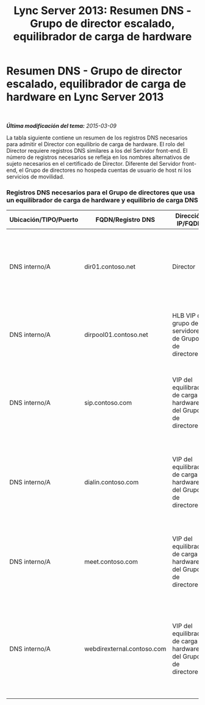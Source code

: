 ﻿---
title: 'Lync Server 2013: Resumen DNS - Grupo de director escalado, equilibrador de carga de hardware'
TOCTitle: Resumen DNS - Grupo de director escalado, equilibrador de carga de hardware
ms:assetid: 08ba48e6-bfa1-4ab0-bc89-d58ddb9c20af
ms:mtpsurl: https://technet.microsoft.com/es-es/library/JJ204655(v=OCS.15)
ms:contentKeyID: 48274352
ms.date: 01/07/2017
mtps_version: v=OCS.15
ms.translationtype: HT
---

# Resumen DNS - Grupo de director escalado, equilibrador de carga de hardware en Lync Server 2013

 

_**Última modificación del tema:** 2015-03-09_

La tabla siguiente contiene un resumen de los registros DNS necesarios para admitir el Director con equilibrio de carga de hardware. El rolo del Director requiere registros DNS similares a los del Servidor front-end. El número de registros necesarios se refleja en los nombres alternativos de sujeto necesarios en el certificado de Director. Diferente del Servidor front-end, el Grupo de directores no hospeda cuentas de usuario de host ni los servicios de movilidad.

### Registros DNS necesarios para el Grupo de directores que usa un equilibrador de carga de hardware y equilibrio de carga DNS

<table>
<colgroup>
<col style="width: 25%" />
<col style="width: 25%" />
<col style="width: 25%" />
<col style="width: 25%" />
</colgroup>
<thead>
<tr class="header">
<th>Ubicación/TIPO/Puerto</th>
<th>FQDN/Registro DNS</th>
<th>Dirección IP/FQDN</th>
<th>Asignado a/Comentarios</th>
</tr>
</thead>
<tbody>
<tr class="odd">
<td><p>DNS interno/A</p></td>
<td><p>dir01.contoso.net</p></td>
<td><p>Director</p></td>
<td><p>Registro de host de Director usado para replicación y comunicación de servidor a servidor</p></td>
</tr>
<tr class="even">
<td><p>DNS interno/A</p></td>
<td><p>dirpool01.contoso.net</p></td>
<td><p>HLB VIP de grupo de servidores de Grupo de directores</p></td>
<td><p>Registro de host para el Grupo de directores con equilibrio de carga DNS</p></td>
</tr>
<tr class="odd">
<td><p>DNS interno/A</p></td>
<td><p>sip.contoso.com</p></td>
<td><p>VIP del equilibrador de carga de hardware del Grupo de directores</p></td>
<td><p>Protocolo de inicio de sesión (SIP) entrante desde la interfaz interna del Servidor perimetral</p></td>
</tr>
<tr class="even">
<td><p>DNS interno/A</p></td>
<td><p>dialin.contoso.com</p></td>
<td><p>VIP del equilibrador de carga de hardware del Grupo de directores</p></td>
<td><p>Servicios web de acceso telefónico publicados con carga de hardware equilibrada desde el proxy inverso</p></td>
</tr>
<tr class="odd">
<td><p>DNS interno/A</p></td>
<td><p>meet.contoso.com</p></td>
<td><p>VIP del equilibrador de carga de hardware del Grupo de directores</p></td>
<td><p>Servicios web de reunión publicados con carga de hardware equilibrada desde el proxy inverso</p></td>
</tr>
<tr class="even">
<td><p>DNS interno/A</p></td>
<td><p>webdirexternal.contoso.com</p></td>
<td><p>VIP del equilibrador de carga de hardware del Grupo de directores</p></td>
<td><p>Publicados con equilibrio de carga de hardware y definidos por los servicios web externos de vale web de proxy inverso para el Grupo de directores</p></td>
</tr>
</tbody>
</table>

